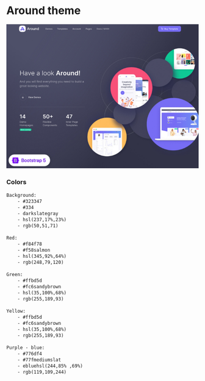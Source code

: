 # Around theme

![alt text](around-theme.png)

### Colors
    Background:
        - #323347
        - #334
        - darkslategray
        - hsl(237,17%,23%)
        - rgb(50,51,71)

    Red:
        - #f84f78
        - #f58salmon
        - hsl(345,92%,64%)
        - rgb(248,79,120)

    Green: 
        - #ffbd5d
        - #fc6sandybrown
        - hsl(35,100%,68%) 
        - rgb(255,189,93)

    Yellow:
        - #ffbd5d
        - #fc6sandybrown
        - hsl(35,100%,68%) 
        - rgb(255,189,93)

    Purple - blue:
        - #776df4
        - #77fmediumslat
        - ebluehsl(244,85% ,69%)
        - rgb(119,109,244)



